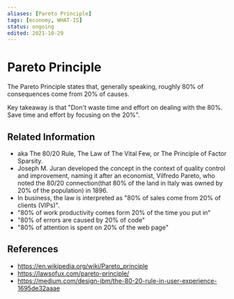 ```yaml
---
aliases: [Pareto Principle]
tags: [economy, WHAT-IS]
status: ongoing
edited: 2021-10-29
---
```


# Pareto Principle
The Pareto Principle states that, generally speaking, roughly 80% of consequences come from 20% of causes.

Key takeaway is that "Don't waste time and effort on dealing with the 80%. Save time and effort by focusing on the 20%".

## Related Information
- aka The 80/20 Rule, The Law of The Vital Few, or The Principle of Factor Sparsity.
- Joseph M. Juran developed the concept in the context of quality control and improvement, naming it after an economist, Vilfredo Pareto, who noted the 80/20 connection(that 80% of the land in Italy was owned by 20% of the population) in 1896.
- In business, the law is interpreted as "80% of sales come from 20% of clients (VIPs)".
- "80% of work productivity comes form 20% of the time you put in"
- "80% of errors are caused by 20% of code"
- "80% of attention is spent on 20% of the web page"


## References
- https://en.wikipedia.org/wiki/Pareto_principle
- https://lawsofux.com/pareto-principle/
- https://medium.com/design-ibm/the-80-20-rule-in-user-experience-1695de32aaae